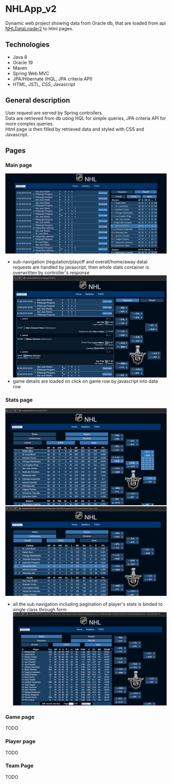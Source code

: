 # NHLApp_v2

Dynamic web project showing data from Oracle db, that are loaded from api [NHLDataLoader2](https://github.com/Tomas-Mas/NHLDataLoader_v2/) to html pages.

## Technologies
- Java 8 <br>
- Oracle 19 <br>
- Maven <br>
- Spring Web MVC <br>
- JPA/Hibernate (HQL, JPA criteria API) <br>
- HTML, JSTL, CSS, Javascript <br>

## General description
User request are served by Spring controllers. <br>
Data are retrieved from db using HQL for simple queries, JPA criteria API for more complex queries. <br>
Html page is then filled by retrieved data and styled with CSS and Javascript.

## Pages

### Main page
![mainpage screenshot](readme-imgs/main-page-screen.png)
- sub-navigation (regulation/playoff and overall/home/away data) requests are handled by javascript, then whole stats container is overwritten by controller's response
![mainpage game detail screenshot](readme-imgs/mainpage-game-detail-screen.png)
- game details are loaded on click on game row by javascript into data row
### Stats page
![statspage screenshot](readme-imgs/statspage-screen.png)
![statspage sub navigation](readme-imgs/statspage-subnavigation-screen.png)
- all the sub navigation including pagination of player's stats is binded to single class through form
![statspage players pagination](readme-imgs/statspage-player-pagination-screen.png)
### Game page
TODO
### Player page
TODO
### Team Page
TODO